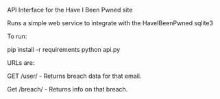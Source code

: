 API Interface for the Have I Been Pwned site

Runs a simple web service to integrate with the HaveIBeenPwned sqlite3

To run:

pip install -r requirements
python api.py


URLs are:

GET /user/<email address> - Returns breach data for that email.

Get /breach/<name> - Returns info on that breach.

